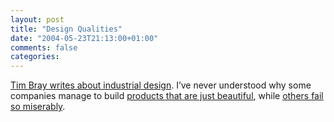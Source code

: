 ```yaml
---
layout: post
title: "Design Qualities"
date: "2004-05-23T21:13:00+01:00"
comments: false
categories: 
---
```


<p><a href="http://www.tbray.org/ongoing/When/200x/2004/05/22/IdusDesign">Tim Bray writes about industrial design</a>. I&#8217;ve never understood why some companies manage to build <a href="http://www.apple.com/powerbook/gallery/powerbook15top.html">products that are just beautiful</a>, while <a href="http://www1.us.dell.com/content/products/productdetails.aspx/inspn_9100?c=us&#38;cs=04&#38;l=en&#38;s=bsd&#38;~tab=viewstab#tabtop">others fail so miserably</a>.</p>


